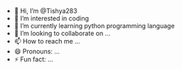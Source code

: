 - 👋 Hi, I’m @Tishya283
- 👀 I’m interested in coding
- 🌱 I’m currently learning python programming language
- 💞️ I’m looking to collaborate on ...
- 📫 How to reach me ...
- 😄 Pronouns: ...
- ⚡ Fun fact: ...

<!---
Tishya283/Tishya283 is a ✨ special ✨ repository because its `README.md` (this file) appears on your GitHub profile.
You can click the Preview link to take a look at your changes.
--->
